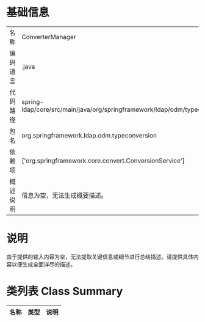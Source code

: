 # 基础信息

|      |      |
|------|------|
| 名称 | ConverterManager |
| 编码语言 | .java |
| 代码路径 | spring-ldap/core/src/main/java/org/springframework/ldap/odm/typeconversion/ConverterManager.java |
| 包名 | org.springframework.ldap.odm.typeconversion |
| 依赖项 | ['org.springframework.core.convert.ConversionService'] |
| 概述说明 | 信息为空，无法生成概要描述。 |

# 说明

由于提供的输入内容为空，无法提取关键信息或细节进行总结描述。请提供具体内容以便生成全面详尽的描述。

# 类列表 Class Summary

| 名称   | 类型  | 说明 |
|-------|------|-------------|





